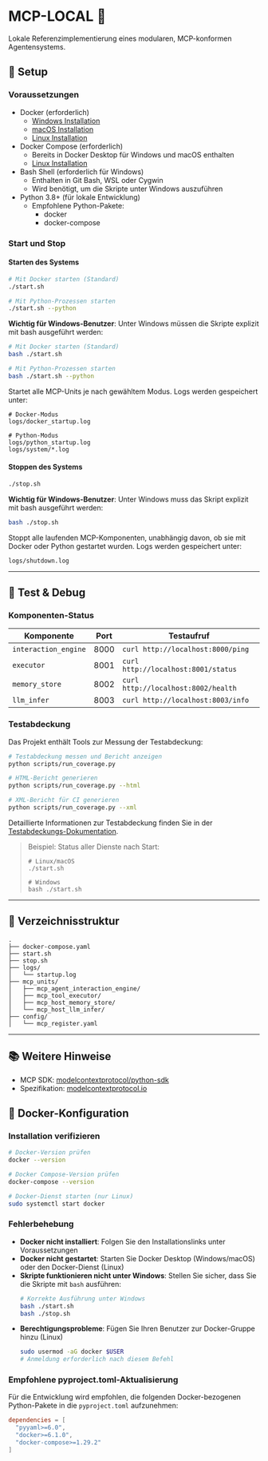 <!-- 
📄 Datei: README.md
🔧 Zweck: Projektdokumentation und Anleitung
👤 Autor: MINT-RESEARCH
📅 Erstellt: 2025-04-13
📘 Typ: Dokumentation
-->
# MCP-LOCAL 🧠

Lokale Referenzimplementierung eines modularen, MCP-konformen Agentensystems.

## 🔧 Setup

### Voraussetzungen
- Docker (erforderlich)
  - [Windows Installation](https://docs.docker.com/desktop/install/windows-install/)
  - [macOS Installation](https://docs.docker.com/desktop/install/mac-install/)
  - [Linux Installation](https://docs.docker.com/engine/install/)
- Docker Compose (erforderlich)
  - Bereits in Docker Desktop für Windows und macOS enthalten
  - [Linux Installation](https://docs.docker.com/compose/install/linux/)
- Bash Shell (erforderlich für Windows)
  - Enthalten in Git Bash, WSL oder Cygwin
  - Wird benötigt, um die Skripte unter Windows auszuführen
- Python 3.8+ (für lokale Entwicklung)
  - Empfohlene Python-Pakete:
    - docker
    - docker-compose

### Start und Stop

#### Starten des Systems

```bash
# Mit Docker starten (Standard)
./start.sh

# Mit Python-Prozessen starten
./start.sh --python
```

**Wichtig für Windows-Benutzer**: Unter Windows müssen die Skripte explizit mit bash ausgeführt werden:

```bash
# Mit Docker starten (Standard)
bash ./start.sh

# Mit Python-Prozessen starten
bash ./start.sh --python
```

Startet alle MCP-Units je nach gewähltem Modus. Logs werden gespeichert unter:

```
# Docker-Modus
logs/docker_startup.log

# Python-Modus
logs/python_startup.log
logs/system/*.log
```

#### Stoppen des Systems

```bash
./stop.sh
```

**Wichtig für Windows-Benutzer**: Unter Windows muss das Skript explizit mit bash ausgeführt werden:

```bash
bash ./stop.sh
```

Stoppt alle laufenden MCP-Komponenten, unabhängig davon, ob sie mit Docker oder Python gestartet wurden. Logs werden gespeichert unter:

```
logs/shutdown.log
```

---

## 🧪 Test & Debug

### Komponenten-Status

| Komponente         | Port  | Testaufruf                            |
|--------------------|-------|----------------------------------------|
| `interaction_engine` | 8000 | `curl http://localhost:8000/ping`     |
| `executor`           | 8001 | `curl http://localhost:8001/status`   |
| `memory_store`       | 8002 | `curl http://localhost:8002/health`   |
| `llm_infer`          | 8003 | `curl http://localhost:8003/info`     |

### Testabdeckung

Das Projekt enthält Tools zur Messung der Testabdeckung:

```bash
# Testabdeckung messen und Bericht anzeigen
python scripts/run_coverage.py

# HTML-Bericht generieren
python scripts/run_coverage.py --html

# XML-Bericht für CI generieren
python scripts/run_coverage.py --xml
```

Detaillierte Informationen zur Testabdeckung finden Sie in der [Testabdeckungs-Dokumentation](docs/test_coverage_guide.md).

> Beispiel: Status aller Dienste nach Start:
>
> ```
> # Linux/macOS
> ./start.sh
>
> # Windows
> bash ./start.sh
> ```

---

## 📁 Verzeichnisstruktur

```text
.
├── docker-compose.yaml
├── start.sh
├── stop.sh
├── logs/
│   └── startup.log
├── mcp_units/
│   ├── mcp_agent_interaction_engine/
│   ├── mcp_tool_executor/
│   ├── mcp_host_memory_store/
│   └── mcp_host_llm_infer/
├── config/
│   └── mcp_register.yaml
```

---

## 📚 Weitere Hinweise

- MCP SDK: [modelcontextprotocol/python-sdk](https://github.com/modelcontextprotocol/python-sdk)
- Spezifikation: [modelcontextprotocol.io](https://modelcontextprotocol.io)

## 🐳 Docker-Konfiguration

### Installation verifizieren
```bash
# Docker-Version prüfen
docker --version

# Docker Compose-Version prüfen
docker-compose --version

# Docker-Dienst starten (nur Linux)
sudo systemctl start docker
```

### Fehlerbehebung
- **Docker nicht installiert**: Folgen Sie den Installationslinks unter Voraussetzungen
- **Docker nicht gestartet**: Starten Sie Docker Desktop (Windows/macOS) oder den Docker-Dienst (Linux)
- **Skripte funktionieren nicht unter Windows**: Stellen Sie sicher, dass Sie die Skripte mit `bash` ausführen:
  ```bash
  # Korrekte Ausführung unter Windows
  bash ./start.sh
  bash ./stop.sh
  ```
- **Berechtigungsprobleme**: Fügen Sie Ihren Benutzer zur Docker-Gruppe hinzu (Linux)
  ```bash
  sudo usermod -aG docker $USER
  # Anmeldung erforderlich nach diesem Befehl
  ```

### Empfohlene pyproject.toml-Aktualisierung
Für die Entwicklung wird empfohlen, die folgenden Docker-bezogenen Python-Pakete in die `pyproject.toml` aufzunehmen:
```toml
dependencies = [
  "pyyaml>=6.0",
  "docker>=6.1.0",
  "docker-compose>=1.29.2"
]
```
